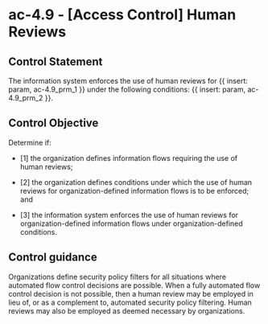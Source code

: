 # ac-4.9 - \[Access Control\] Human Reviews

## Control Statement

The information system enforces the use of human reviews for {{ insert: param, ac-4.9_prm_1 }} under the following conditions: {{ insert: param, ac-4.9_prm_2 }}.

## Control Objective

Determine if:

- \[1\] the organization defines information flows requiring the use of human reviews;

- \[2\] the organization defines conditions under which the use of human reviews for organization-defined information flows is to be enforced; and

- \[3\] the information system enforces the use of human reviews for organization-defined information flows under organization-defined conditions.

## Control guidance

Organizations define security policy filters for all situations where automated flow control decisions are possible. When a fully automated flow control decision is not possible, then a human review may be employed in lieu of, or as a complement to, automated security policy filtering. Human reviews may also be employed as deemed necessary by organizations.

